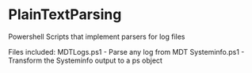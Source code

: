 # PlainTextParsing
Powershell Scripts that implement parsers for log files

Files included:
MDTLogs.ps1 - Parse any log from MDT
Systeminfo.ps1 - Transform the Systeminfo output to a ps object
